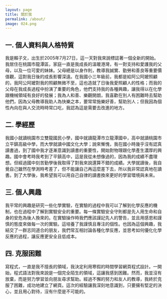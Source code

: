 ```yaml
---
layout: page
title: 關於我
permalink: /about/
image: 024.png
---
```


## 一. 個人資料與人格特質

我是賴子文，出生於2005年7月27日，這一天對我來說標誌著一個全新的開始。我居住在桃園市龍潭區，家庭一直是我成長的溫暖港灣，有一對支持和愛護我的父母，以及一位可愛的妹妹。父母總是以身作則，教導我誠實、勤勞和善良等重要價值觀，這對我日後的成長影響深遠。在我國小三年級前，我都是給阿公阿嬤照顧的，我阿公阿嬤對我的照顧無微不至，這也造就了日後我愛照顧人的性格；而我的父母在我成長過程中扮演了重要的角色，他們支持我的各種興趣，讓我得以在化學跟機械領域有良好的發展；我為人和善、樂觀開朗，我喜歡在別人有困難時去幫助他們，因為父母教導我助人為快樂之本，要常常施樂好善，幫助別人；但我因為個性內向在與人交流時時常口吃，我認為這是需要去改進的地方。

## 二. 學經歷

我國小就讀桃園市立雙龍國民小學，國中就讀龍潭市立龍潭國中，高中就讀桃園市立平鎮高級中學，而大學就讀中國文化大學；說來慚愧，我在國小時幾乎沒有認真讀書過，到了國中我才逐漸意識到讀書的重要性，開始對物理跟化學產生濃厚的興趣。國中會考時我考到了平鎮高中，這是我從未想像過的，因為我的成績不盡理想。但經過國中刻苦勤學後我取得了對我來說還算不錯的成績。大學就讀後，我自覺自己雖然在學測時考差了，但不能讓自己再這麼差下去，所以我非常認真地在讀書。到了大學後，我希望我可以用自己自律的讀書換來更好的學習環境與未來。

## 三. 個人興趣

我平常的興趣是研究一些化學實驗，在實驗的過程中我可以了解到化學反應的機制，也在過程中了解到實驗安全的重要。每一條實驗安全守則都是先人用生命和自身的安危為後人換來的。在實驗操作時我們應該謹記先人的警告，並且用感恩和謹慎的態度來做每一次的實驗。這培養了我謹慎且專注的個性。也因為這個興趣，我結交了一群志同道合的朋友，我們常互相討論各種化學反應，並思考如何優化化學反應的過程，讓反應更安全且低成本。

## 四. 克服困難

寫程式，一直是我不擅長的領域，我決定利用寒假的時間學習網頁程式設計。一開始，程式語法對我來說是一個完全陌生的領域，這讓我感到困難。然而，我並沒有放棄，而是努力學習並向朋友尋求幫助。經過不懈的努力和友人的教導，我終於克服了困難，成功地建立了網頁。這次的經驗讓我深刻地意識到，只要擁有堅定的決心，並且用心對待，沒有什麼是不可能的。